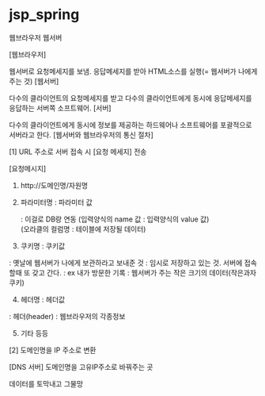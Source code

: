 # jsp_spring
웹브라우저 웹서버


[웹브라우저]

웹서버로 요청메세지를 보냄.
응답메세지를 받아 HTML소스를 실행(= 웹서버가 나에게 주는 것)
[웹서버]

다수의 클라이언트의 요청메세지를 받고
다수의 클라이언트에게 동시에 응답메세지를 응답하는 서버쪽 소프트웨어.
[서버]

다수의 클라이언트에게 동시에 정보를 제공하는 하드웨어나 소프트웨어를 포괄적으로 서버라고 한다.
[웹서버와 웹브라우저의 통신 절차]

[1] URL 주소로 서버 접속 시 [요청 메세지] 전송

[요청메시지]
1. http://도메인명/자원명

2. 파라미터명 : 파라미터 값

     : 이걸로 DB랑 연동
       (입력양식의 name 값 : 입력양식의 value 값)  
       (오라클의 컬럼명 : 테이블에 저장될 데이터)

3. 쿠키명 : 쿠키값

: 옛날에 웹서버가 나에게 보관하라고 보내준 것
: 임시로 저장하고 있는 것. 서버에 접속할때 또 갖고 간다.
: ex 내가 방문한 기록 
: 웹서버가 주는 작은 크기의 데이터(작은과자 쿠키)

4. 헤더명 : 헤더값

: 헤더(header) : 웹브라우저의 각종정보

5. 기타 등등

[2] 도메인명을 IP 주소로 변환  

[DNS 서버]
도메인명을 고유IP주소로 바꿔주는 곳

데이터를 토막내고 그물망





